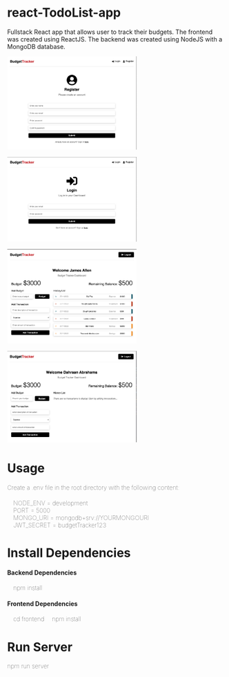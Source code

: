 # react-TodoList-app
Fullstack React app that allows user to track their budgets.
The frontend was created using ReactJS. The backend was created using NodeJS with a MongoDB database.

<img
  src="Register.png"
  alt="Image of app"
  title="My Image"
  style="display: inline-block; margin: 0 auto; max-width: 300px">

<img
  src="Login.png"
  alt="Image of app"
  title="My Image"
  style="display: inline-block; margin: 0 auto; max-width: 300px">

<img
  src="Dashboard.png"
  alt="Image of app"
  title="My Image"
  style="display: inline-block; margin: 0 auto; max-width: 300px">

<img
  src="New-User-Dashboard.png"
  alt="Image of app"
  title="My Image"
  style="display: inline-block; margin: 0 auto; max-width: 300px">

<h1>Usage</h1>

<h4 style="font-weight: lighter">Create a .env file in the root directory with the following content: </h4>

  <p style="font-weight: lighter"> 
   &emsp;NODE_ENV = development <br>
   &emsp;PORT = 5000 <br>
   &emsp;MONGO_URI = mongodb+srv://YOURMONGOURI <br>
   &emsp;JWT_SECRET = budgetTracker123 
   </p>

<h1>Install Dependencies</h1>

<h4>Backend Dependencies</h4>
  <p style="font-weight: lighter">&emsp;npm install</p>

<h4>Frontend Dependencies</h4>
  <p style="font-weight: lighter">
  &emsp;cd frontend
  &emsp;npm install
  </p>

<h1>Run Server</h1>
  <p style="font-weight: lighter">npm run server</p>